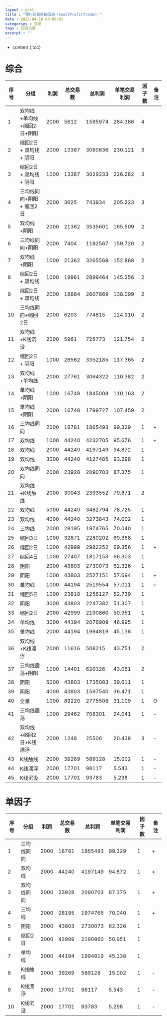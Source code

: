 ```yaml
---
layout : post
title : "薄利交易系统回测（SmallProfitTrader）"
date : 2022-04-16 00:00:01
categories : 交易
tags : 回测记录
excerpt : ""
---
```


* content
{:toc}


# 综合

| 序号 | 分组                       | 利润 | 总交易数 | 总利润  | 单笔交易利润 | 因子数 | 备注 |
| ---- | -------------------------- | ---- | -------- | ------- | ------------ | ------ | ---- |
| 1    | 双均线+单均线+缩回2日+阴阳 | 2000 | 5612     | 1595974 | 284.386      | 4      |      |
| 2    | 缩回2日 + 双均线 + 阴阳    | 2000 | 13387    | 3080636 | 230.121      | 3      |      |
| 3    | 缩回2日 + 双均线 + 阴阳    | 1000 | 13387    | 3029233 | 226.282      | 3      |      |
| 4    | 三均线同向+阴阳 + 缩回2日  | 2000 | 3625     | 743934  | 205.223      | 3      |      |
| 5    | 双均线+阴阳                | 2000 | 21362    | 3535601 | 165.509      | 2      |      |
| 6    | 三均线同向+阴阳            | 2000 | 7404     | 1182567 | 159.720      | 2      |      |
| 7    | 双均线+阴阳                | 1000 | 21362    | 3265569 | 152.868      | 2      |      |
| 8    | 缩回2日 + 双均线           | 1000 | 19961    | 2899464 | 145.256      | 2      |      |
| 9    | 缩回2日 + 双均线           | 2000 | 18884    | 2607869 | 138.099      | 2      |      |
| 10   | 三均线同向+缩回2日         | 2000 | 6203     | 774815  | 124.910      | 2      |      |
| 11   | 双均线+K线沉没             | 2000 | 5961     | 725773  | 121.754      | 2      |      |
| 12   | 缩回2日 + 阴阳             | 1000 | 28562    | 3352185 | 117.365      | 2      |      |
| 13   | 双均线+单均线              | 2000 | 27761    | 3064322 | 110.382      | 2      |      |
| 14   | 单均线+阴阳                | 1000 | 16748    | 1845008 | 110.163      | 2      |      |
| 15   | 单均线+阴阳                | 2000 | 16748    | 1799727 | 107.459      | 2      |      |
| 16   | 三均线同向                 | 2000 | 18781    | 1865493 | 99.329       | 1      | +    |
| 17   | 双均线                     | 1000 | 44240    | 4232705 | 95.676       | 1      | +    |
| 18   | 双均线                     | 2000 | 44240    | 4197149 | 94.872       | 1      |      |
| 19   | 双均线                     | 3000 | 44240    | 4127485 | 93.298       | 1      |      |
| 20   | 双均线同向                 | 2000 | 23928    | 2090703 | 87.375       | 1      |      |
| 21   | 双均线+K线触线             | 2000 | 30043    | 2393552 | 79.671       | 2      |      |
| 22   | 双均线                     | 5000 | 44240    | 3482794 | 78.725       | 1      |      |
| 23   | 双均线                     | 4000 | 44240    | 3273843 | 74.002       | 1      |      |
| 24   | 三均线                     | 2000 | 28195    | 1974765 | 70.040       | 1      |      |
| 25   | 缩回3日                    | 1000 | 32871    | 2280202 | 69.368       | 1      |      |
| 26   | 缩回2日                    | 1000 | 42999    | 2982252 | 69.356       | 1      | +    |
| 27   | 缩回4日                    | 1000 | 27407    | 1817153 | 66.303       | 1      |      |
| 28   | 阴阳                       | 2000 | 43803    | 2730073 | 62.326       | 1      |      |
| 29   | 阴阳                       | 1000 | 43803    | 2527151 | 57.694       | 1      | +    |
| 30   | 单均线                     | 1000 | 44194    | 2519554 | 57.011       | 1      | +    |
| 31   | 缩回5日                    | 1000 | 23818    | 1256127 | 52.739       | 1      |      |
| 32   | 阴阳                       | 3000 | 43803    | 2247382 | 51.307       | 1      |      |
| 33   | 缩回2日                    | 2000 | 42999    | 2190860 | 50.951       | 1      |      |
| 34   | 单均线                     | 3000 | 44194    | 2076909 | 46.995       | 1      |      |
| 35   | 单均线                     | 2000 | 44194    | 1994819 | 45.138       | 1      |      |
| 36   | 双均线+K线漂浮             | 2000 | 11616    | 508215  | 43.751       | 2      |      |
| 37   | 三均线震荡+阴阳            | 1000 | 14401    | 620126  | 43.061       | 2      |      |
| 38   | 阴阳                       | 5000 | 43803    | 1735083 | 39.611       | 1      |      |
| 39   | 阴阳                       | 4000 | 43803    | 1597540 | 36.471       | 1      |      |
| 40   | 全量                       | 1000 | 89220    | 2775508 | 31.109       | 1      | O    |
| 41   | 三均线震荡                 | 1000 | 29462    | 708301  | 24.041       | 1      | -    |
| 42   | 双均线+缩回2日+K线漂浮     | 2000 | 1248     | 25506   | 20.438       | 3      | -    |
| 43   | K线触线                    | 2000 | 39269    | 589128  | 15.002       | 1      | -    |
| 44   | K线漂浮                    | 2000 | 17701    | 98117   | 5.543        | 1      | -    |
| 45   | K线沉没                    | 2000 | 17701    | 93783   | 5.298        | 1      | -    |



# 单因子

| 序号 | 分组       | 利润 | 总交易数 | 总利润  | 单笔交易利润 | 因子数 | 备注 |
| ---- | ---------- | ---- | -------- | ------- | ------------ | ------ | ---- |
| 1    | 三均线同向 | 2000 | 18781    | 1865493 | 99.329       | 1      | +    |
| 2    | 双均线     | 2000 | 44240    | 4197149 | 94.872       | 1      | +    |
| 3    | 双均线同向 | 2000 | 23928    | 2090703 | 87.375       | 1      | +    |
| 4    | 三均线     | 2000 | 28195    | 1974765 | 70.040       | 1      | +    |
| 5    | 阴阳       | 2000 | 43803    | 2730073 | 62.326       | 1      |      |
| 6    | 缩回2日    | 2000 | 42999    | 2190860 | 50.951       | 1      |      |
| 7    | 单均线     | 2000 | 44194    | 1994819 | 45.138       | 1      |      |
| 8    | K线触线    | 2000 | 39269    | 589128  | 15.002       | 1      | -    |
| 9    | K线漂浮    | 2000 | 17701    | 98117   | 5.543        | 1      | -    |
| 10   | K线沉没    | 2000 | 17701    | 93783   | 5.298        | 1      | -    |
